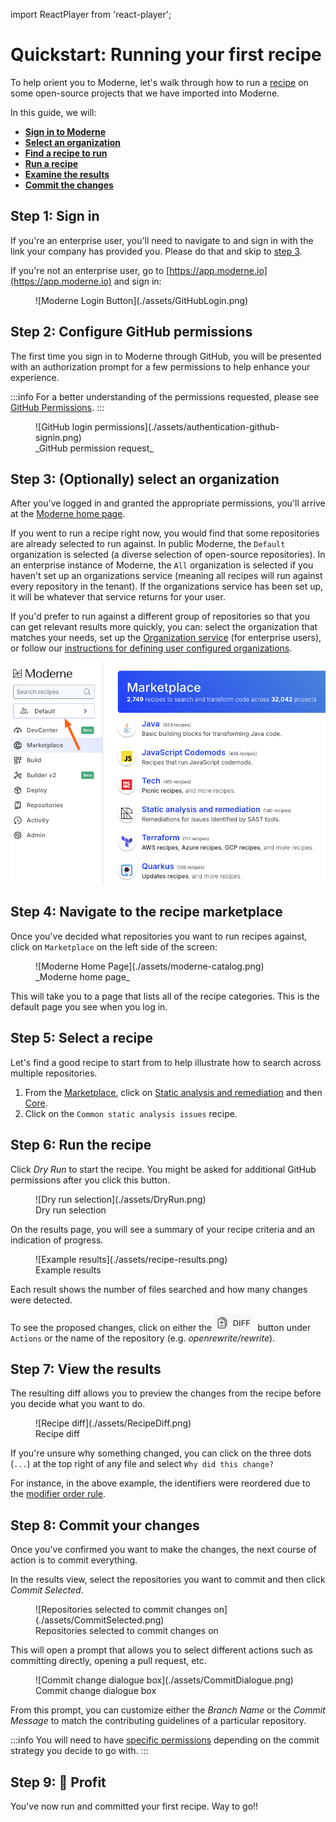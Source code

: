 import ReactPlayer from 'react-player';

# Quickstart: Running your first recipe

To help orient you to Moderne, let's walk through how to run a [recipe](https://docs.openrewrite.org/concepts-and-explanations/recipes) on some open-source projects that we have imported into Moderne.

In this guide, we will:

* [**Sign in to Moderne**](#step-1-sign-in)
* [**Select an organization**](#step-3-optionally-select-an-organization)
* [**Find a recipe to run**](#step-5-select-a-recipe)
* [**Run a recipe**](#step-6-run-the-recipe)
* [**Examine the results**](#step-7-view-the-results)
* [**Commit the changes**](#step-8-commit-your-changes)

<ReactPlayer className="reactPlayer" url='https://www.youtube.com/watch?v=cHRi6jRPMUI' controls="true" />

## Step 1: Sign in

If you're an enterprise user, you'll need to navigate to and sign in with the link your company has provided you. Please do that and skip to [step 3](#step-3-optionally-select-an-organization).

If you're not an enterprise user, go to [https://app.moderne.io](https://app.moderne.io) and sign in:

<figure>
  ![Moderne Login Button](./assets/GitHubLogin.png)
  <figcaption></figcaption>
</figure>

## Step 2: Configure GitHub permissions

The first time you sign in to Moderne through GitHub, you will be presented with an authorization prompt for a few permissions to help enhance your experience.

:::info
For a better understanding of the permissions requested, please see [GitHub Permissions](../../../administrator-documentation/moderne-platform/references/github-permissions.md#oauth-permission).
:::

<figure>
  ![GitHub login permissions](./assets/authentication-github-signin.png)
  <figcaption>_GitHub permission request_</figcaption>
</figure>

## Step 3: (Optionally) select an organization

After you've logged in and granted the appropriate permissions, you'll arrive at the [Moderne home page](https://app.moderne.io/).

If you went to run a recipe right now, you would find that some repositories are already selected to run against. In public Moderne, the `Default` organization is selected (a diverse selection of open-source repositories). In an enterprise instance of Moderne, the `All` organization is selected if you haven't set up an organizations service (meaning all recipes will run against every repository in the tenant). If the organizations service has been set up, it will be whatever that service returns for your user.

If you'd prefer to run against a different group of repositories so that you can get relevant results more quickly, you can: select the organization that matches your needs, set up the [Organization service](../../../administrator-documentation/moderne-platform/how-to-guides/organizations-service.md) (for enterprise users), or follow our [instructions for defining user configured organizations](../how-to-guides/managing-user-configured-organizations.md#how-to-create-a-user-configured-organization).

![](./assets/organization-selector.png)

## Step 4: Navigate to the recipe marketplace

Once you've decided what repositories you want to run recipes against, click on `Marketplace` on the left side of the screen:

<figure>
  ![Moderne Home Page](./assets/moderne-catalog.png)
  <figcaption>_Moderne home page_</figcaption>
</figure>

This will take you to a page that lists all of the recipe categories. This is the default page you see when you log in.

## Step 5: Select a recipe

Let's find a good recipe to start from to help illustrate how to search across multiple repositories.

1. From the [Marketplace](https://app.moderne.io/marketplace), click on [Static analysis and remediation](https://app.moderne.io/marketplace/org.openrewrite.staticanalysis) and then [Core](https://app.moderne.io/marketplace/org.openrewrite.staticanalysis.core).
2. Click on the `Common static analysis issues` recipe.

## Step 6: Run the recipe

Click _Dry Run_ to start the recipe. You might be asked for additional GitHub permissions after you click this button.

<figure>
  ![Dry run selection](./assets/DryRun.png)
  <figcaption>Dry run selection</figcaption>
</figure>

On the results page, you will see a summary of your recipe criteria and an indication of progress.

<figure>
  ![Example results](./assets/recipe-results.png)
  <figcaption>Example results</figcaption>
</figure>

Each result shows the number of files searched and how many changes were detected.

To see the proposed changes, click on either the ![](./assets/diff-button.png) button under `Actions` or the name of the repository (e.g. _openrewrite/rewrite_).

## Step 7: View the results

The resulting diff allows you to preview the changes from the recipe before you decide what you want to do.

<figure>
  ![Recipe diff](./assets/RecipeDiff.png)
  <figcaption>Recipe diff</figcaption>
</figure>

If you're unsure why something changed, you can click on the three dots (`...`) at the top right of any file and select `Why did this change?`

For instance, in the above example, the identifiers were reordered due to the [modifier order rule](https://app.moderne.io/recipes/org.openrewrite.staticanalysis.ModifierOrder).

## Step 8: Commit your changes

Once you've confirmed you want to make the changes, the next course of action is to commit everything.

In the results view, select the repositories you want to commit and then click _Commit Selected_.

<figure>
  ![Repositories selected to commit changes on](./assets/CommitSelected.png)
  <figcaption>Repositories selected to commit changes on</figcaption>
</figure>

This will open a prompt that allows you to select different actions such as committing directly, opening a pull request, etc.

<figure>
  ![Commit change dialogue box](./assets/CommitDialogue.png)
  <figcaption>Commit change dialogue box</figcaption>
</figure>

From this prompt, you can customize either the _Branch Name_ or the _Commit Message_ to match the contributing guidelines of a particular repository.

:::info
You will need to have [specific permissions](https://docs.moderne.io/references/github-permissions) depending on the commit strategy you decide to go with.
:::

## Step 9: 🎉 Profit

You've now run and committed your first recipe. Way to go!!
